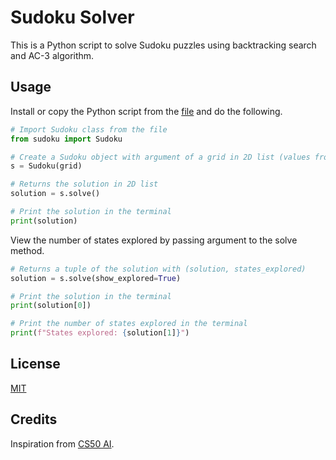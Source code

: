 # Sudoku Solver

This is a Python script to solve Sudoku puzzles using backtracking search and AC-3 algorithm.

## Usage
Install or copy the Python script from the [file](https://github.com/weien0905/sudoku_solver/blob/main/sudoku.py) and do the following.

```python
# Import Sudoku class from the file
from sudoku import Sudoku

# Create a Sudoku object with argument of a grid in 2D list (values from 1-9 and None for empty cells)
s = Sudoku(grid)

# Returns the solution in 2D list
solution = s.solve()

# Print the solution in the terminal
print(solution)
```

View the number of states explored by passing argument to the solve method.

```python
# Returns a tuple of the solution with (solution, states_explored)
solution = s.solve(show_explored=True)

# Print the solution in the terminal
print(solution[0])

# Print the number of states explored in the terminal
print(f"States explored: {solution[1]}")
```

## License
[MIT](https://github.com/weien0905/sudoku_solver/blob/main/LICENSE)

## Credits
Inspiration from [CS50 AI](https://cs50.harvard.edu/ai/2020/notes/3/).
